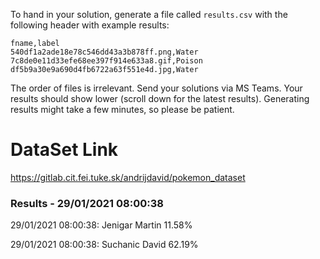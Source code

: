 To hand in your solution, generate a file called `results.csv` with the following header with example results:

```
fname,label
540df1a2ade18e78c546dd43a3b878ff.png,Water
7c8de0e11d33efe68ee397f914e633a8.gif,Poison
df5b9a30e9a690d4fb6722a63f551e4d.jpg,Water
```

The order of files is irrelevant. Send your solutions via MS Teams. Your results should show lower (scroll down for the latest results). Generating results might take a few minutes, so please be patient.

# DataSet Link

https://gitlab.cit.fei.tuke.sk/andrijdavid/pokemon_dataset


### Results - 29/01/2021 08:00:38
 
29/01/2021 08:00:38: Jenigar Martin 11.58% 
 
29/01/2021 08:00:38: Suchanic David 62.19% 
